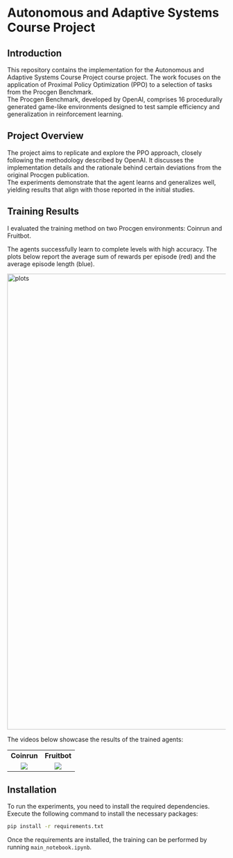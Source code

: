 # Autonomous and Adaptive Systems Course Project

## Introduction
This repository contains the implementation for the Autonomous and Adaptive Systems Course Project course project. The work focuses on the application of Proximal Policy Optimization (PPO) to a selection of tasks from the Procgen Benchmark.  
The Procgen Benchmark, developed by OpenAI, comprises 16 procedurally generated game-like environments designed to test sample efficiency and generalization in reinforcement learning.

## Project Overview
The project aims to replicate and explore the PPO approach, closely following the methodology described by OpenAI. It discusses the implementation details and the rationale behind certain deviations from the original Procgen publication.  
The experiments demonstrate that the agent learns and generalizes well, yielding results that align with those reported in the initial studies.

## Training Results
I evaluated the training method on two Procgen environments: Coinrun and Fruitbot.

The agents successfully learn to complete levels with high accuracy. The plots below report the average sum of rewards per episode (red) and the average episode length (blue).

<img width="1990" height="1050" alt="plots" src="https://github.com/user-attachments/assets/ca735b71-5b36-4fa6-aa54-1bc540da4c9c" />


The videos below showcase the results of the trained agents:

<div align="center"> <table> <tr> <td align="center"><b>Coinrun</b></td> <td align="center"><b>Fruitbot</b></td> </tr> <tr> <td align="center"> <img src="https://github.com/user-attachments/assets/779870fe-5ca2-4000-ab4a-d1fb7af1fd39" /> </td> <td align="center"> <img src="https://github.com/user-attachments/assets/c10263ce-ae24-4796-ad03-9f9605b8e553" /> </td> </tr> </table> </div>





## Installation
To run the experiments, you need to install the required dependencies. Execute the following command to install the necessary packages:
```bash
pip install -r requirements.txt
```

Once the requirements are installed, the training can be performed by running `main_notebook.ipynb`.
